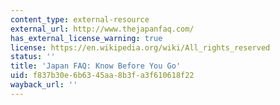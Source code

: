 ```yaml
---
content_type: external-resource
external_url: http://www.thejapanfaq.com/
has_external_license_warning: true
license: https://en.wikipedia.org/wiki/All_rights_reserved
status: ''
title: 'Japan FAQ: Know Before You Go'
uid: f837b30e-6b63-45aa-8b3f-a3f610618f22
wayback_url: ''
---
```

